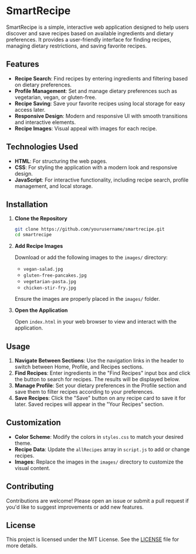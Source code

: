 # SmartRecipe

SmartRecipe is a simple, interactive web application designed to help users discover and save recipes based on available ingredients and dietary preferences. It provides a user-friendly interface for finding recipes, managing dietary restrictions, and saving favorite recipes.

## Features

- **Recipe Search**: Find recipes by entering ingredients and filtering based on dietary preferences.
- **Profile Management**: Set and manage dietary preferences such as vegetarian, vegan, or gluten-free.
- **Recipe Saving**: Save your favorite recipes using local storage for easy access later.
- **Responsive Design**: Modern and responsive UI with smooth transitions and interactive elements.
- **Recipe Images**: Visual appeal with images for each recipe.

## Technologies Used

- **HTML**: For structuring the web pages.
- **CSS**: For styling the application with a modern look and responsive design.
- **JavaScript**: For interactive functionality, including recipe search, profile management, and local storage.

## Installation

1. **Clone the Repository**

   ```bash
   git clone https://github.com/yourusername/smartrecipe.git
   cd smartrecipe
   ```

2. **Add Recipe Images**

   Download or add the following images to the `images/` directory:

   - `vegan-salad.jpg`
   - `gluten-free-pancakes.jpg`
   - `vegetarian-pasta.jpg`
   - `chicken-stir-fry.jpg`

   Ensure the images are properly placed in the `images/` folder.

3. **Open the Application**

   Open `index.html` in your web browser to view and interact with the application.

## Usage

1. **Navigate Between Sections**: Use the navigation links in the header to switch between Home, Profile, and Recipes sections.
2. **Find Recipes**: Enter ingredients in the "Find Recipes" input box and click the button to search for recipes. The results will be displayed below.
3. **Manage Profile**: Set your dietary preferences in the Profile section and save them to filter recipes according to your preferences.
4. **Save Recipes**: Click the "Save" button on any recipe card to save it for later. Saved recipes will appear in the "Your Recipes" section.

## Customization

- **Color Scheme**: Modify the colors in `styles.css` to match your desired theme.
- **Recipe Data**: Update the `allRecipes` array in `script.js` to add or change recipes.
- **Images**: Replace the images in the `images/` directory to customize the visual content.

## Contributing

Contributions are welcome! Please open an issue or submit a pull request if you'd like to suggest improvements or add new features.

## License

This project is licensed under the MIT License. See the [LICENSE](LICENSE) file for more details.
